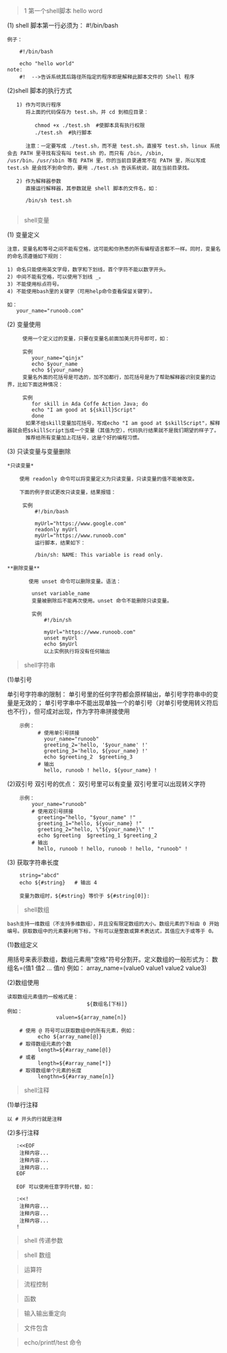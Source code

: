 > 1 第一个shell脚本 hello word

(1) shell 脚本第一行必须为：
    #!/bin/bash

    例子：
```
    #!/bin/bash
    
    echo "hello world"
note:
    #!  -->告诉系统其后路径所指定的程序即是解释此脚本文件的 Shell 程序
```

(2)shell 脚本的执行方式

```
   1) 作为可执行程序
      将上面的代码保存为 test.sh，并 cd 到相应目录：
      
         chmod +x ./test.sh  #使脚本具有执行权限
         ./test.sh  #执行脚本  
   
      注意：一定要写成 ./test.sh，而不是 test.sh，直接写 test.sh，linux 系统会去 PATH 里寻找有没有叫 test.sh 的，而只有 /bin, /sbin, /usr/bin，/usr/sbin 等在 PATH 里，你的当前目录通常不在 PATH 里，所以写成 test.sh 是会找不到命令的，要用 ./test.sh 告诉系统说，就在当前目录找。
      
   2) 作为解释器参数
      直接运行解释器，其参数就是 shell 脚本的文件名，如：
      
      /bin/sh test.sh
      
```

> shell变量

(1) 变量定义

    注意，变量名和等号之间不能有空格，这可能和你熟悉的所有编程语言都不一样。同时，变量名的命名须遵循如下规则：

    1) 命名只能使用英文字母，数字和下划线，首个字符不能以数字开头。
    2) 中间不能有空格，可以使用下划线 _。
    3) 不能使用标点符号。
    4) 不能使用bash里的关键字（可用help命令查看保留关键字）。
    
    如：
       your_name="runoob.com"

(2) 变量使用

```
     使用一个定义过的变量，只要在变量名前面加美元符号即可，如：

     实例
        your_name="qinjx"
        echo $your_name
        echo ${your_name}
     变量名外面的花括号是可选的，加不加都行，加花括号是为了帮助解释器识别变量的边界，比如下面这种情况：

     实例
        for skill in Ada Coffe Action Java; do
        echo "I am good at ${skill}Script"
        done
      如果不给skill变量加花括号，写成echo "I am good at $skillScript"，解释器就会把$skillScript当成一个变量（其值为空），代码执行结果就不是我们期望的样子了。
      推荐给所有变量加上花括号，这是个好的编程习惯。
```

(3) 只读变量与变量删除

    *只读变量*
```
    使用 readonly 命令可以将变量定义为只读变量，只读变量的值不能被改变。

    下面的例子尝试更改只读变量，结果报错：

     实例
         #!/bin/bash

         myUrl="https://www.google.com"
         readonly myUrl
         myUrl="https://www.runoob.com"
         运行脚本，结果如下：

         /bin/sh: NAME: This variable is read only.
```
    **删除变量**
```
       使用 unset 命令可以删除变量。语法：

        unset variable_name
        变量被删除后不能再次使用。unset 命令不能删除只读变量。

        实例
            #!/bin/sh

            myUrl="https://www.runoob.com"
            unset myUrl
            echo $myUrl
            以上实例执行将没有任何输出
```

> shell字符串

(1)单引号
   
   单引号字符串的限制：
      单引号里的任何字符都会原样输出，单引号字符串中的变量是无效的；
      单引号字串中不能出现单独一个的单引号（对单引号使用转义符后也不行），但可成对出现，作为字符串拼接使用
```
    示例：
          # 使用单引号拼接
            your_name="runoob"
            greeting_2='hello, '$your_name' !'
            greeting_3='hello, ${your_name} !'
            echo $greeting_2  $greeting_3
          # 输出
            hello, runoob ! hello, ${your_name} !
```

(2)双引号
   双引号的优点：
       双引号里可以有变量
       双引号里可以出现转义字符

```
    示例：
        your_name="runoob"
        # 使用双引号拼接
          greeting="hello, "$your_name" !"
          greeting_1="hello, ${your_name} !"
          greeting_2="hello, \"${your_name}\" !"
          echo $greeting  $greeting_1 $greeting_2
        # 输出
          hello, runoob ! hello, runoob ! hello, "runoob" !  
```
(3) 获取字符串长度
```
    string="abcd"
    echo ${#string}   # 输出 4

    变量为数组时，${#string} 等价于 ${#string[0]}:
```


> shell数组

    bash支持一维数组（不支持多维数组），并且没有限定数组的大小。数组元素的下标由 0 开始编号。获取数组中的元素要利用下标，下标可以是整数或算术表达式，其值应大于或等于 0。

(1)数组定义

   用括号来表示数组，数组元素用"空格"符号分割开。定义数组的一般形式为：
                   数组名=(值1 值2 ... 值n)
   例如：
                    array_name=(value0 value1 value2 value3)

(2)数组使用

    读取数组元素值的一般格式是：
                              ${数组名[下标]}
    例如：
                    valuen=${array_name[n]}
                    
```
    # 使用 @ 符号可以获取数组中的所有元素，例如：
          echo ${array_name[@]}
    # 取得数组元素的个数
          length=${#array_name[@]}
    # 或者
          length=${#array_name[*]}
    # 取得数组单个元素的长度
          lengthn=${#array_name[n]}
```

> shell注释

(1)单行注释

    以 # 开头的行就是注释

(2)多行注释
```
   :<<EOF
    注释内容...
    注释内容...
    注释内容...
   EOF
   
   EOF 可以使用任意字符代替，如：
   
   :<<!
    注释内容...
    注释内容...
    注释内容...
   !
```

> shell 传递参数


> shell 数组


> 运算符


> 流程控制


> 函数


> 输入输出重定向


> 文件包含


> echo/printf/test 命令























